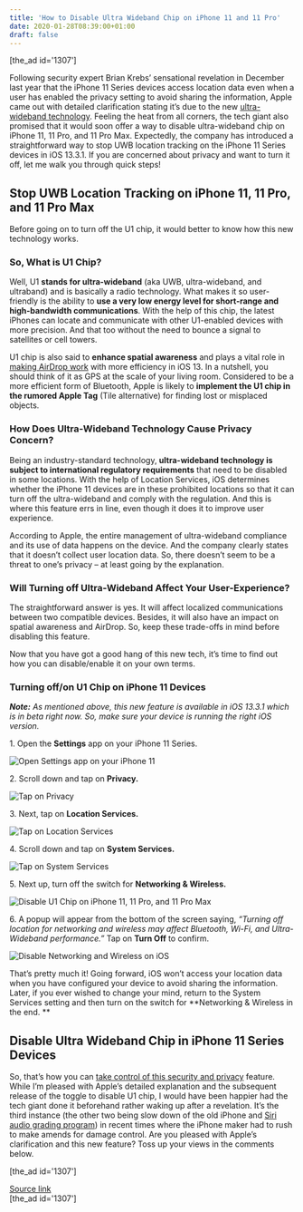 ```yaml
---
title: 'How to Disable Ultra Wideband Chip on iPhone 11 and 11 Pro'
date: 2020-01-28T08:39:00+01:00
draft: false
---
```


\[the\_ad id='1307'\]  
  

  

Following security expert Brian Krebs’ sensational revelation in December last year that the iPhone 11 Series devices access location data even when a user has enabled the privacy setting to avoid sharing the information, Apple came out with detailed clarification stating it’s due to the new [ultra-wideband technology](https://beebom.com/iphone-11-pros-ultra-wideband-u1-chip-will-help-faster-airdrop-file-transfers/). Feeling the heat from all corners, the tech giant also promised that it would soon offer a way to disable ultra-wideband chip on iPhone 11, 11 Pro, and 11 Pro Max. Expectedly, the company has introduced a straightforward way to stop UWB location tracking on the iPhone 11 Series devices in iOS 13.3.1. If you are concerned about privacy and want to turn it off, let me walk you through quick steps!  

Stop UWB Location Tracking on iPhone 11, 11 Pro, and 11 Pro Max
---------------------------------------------------------------

  

Before going on to turn off the U1 chip, it would better to know how this new technology works.  

### So, What is U1 Chip?

  

Well, U1 **stands for ultra-wideband** (aka UWB, ultra-wideband, and ultraband) and is basically a radio technology. What makes it so user-friendly is the ability to **use a very low energy level for short-range and high-bandwidth communications**. With the help of this chip, the latest iPhones can locate and communicate with other U1-enabled devices with more precision. And that too without the need to bounce a signal to satellites or cell towers.  

U1 chip is also said to **enhance spatial awareness** and plays a vital role in [making AirDrop work](https://beebom.com/airdrop-not-working-ios-13-macos-catalina-fix/) with more efficiency in iOS 13. In a nutshell, you should think of it as GPS at the scale of your living room. Considered to be a more efficient form of Bluetooth, Apple is likely to **implement the U1 chip in the rumored Apple Tag** (Tile alternative) for finding lost or misplaced objects.  

### How Does Ultra-Wideband Technology Cause Privacy Concern?

  

Being an industry-standard technology, **ultra-wideband technology is subject to international regulatory requirements** that need to be disabled in some locations. With the help of Location Services, iOS determines whether the iPhone 11 devices are in these prohibited locations so that it can turn off the ultra-wideband and comply with the regulation. And this is where this feature errs in line, even though it does it to improve user experience.  

According to Apple, the entire management of ultra-wideband compliance and its use of data happens on the device. And the company clearly states that it doesn’t collect user location data. So, there doesn’t seem to be a threat to one’s privacy – at least going by the explanation.  

### Will Turning off Ultra-Wideband Affect Your User-Experience?

  

The straightforward answer is yes. It will affect localized communications between two compatible devices. Besides, it will also have an impact on spatial awareness and AirDrop. So, keep these trade-offs in mind before disabling this feature.  

Now that you have got a good hang of this new tech, it’s time to find out how you can disable/enable it on your own terms.  

### Turning off/on U1 Chip on iPhone 11 Devices

  

_**Note:** As mentioned above, this new feature is available in iOS 13.3.1 which is in beta right now. So, make sure your device is running the right iOS version._

  
  

  

1\. Open the **Settings** app on your iPhone 11 Series.  

![Open Settings app on your iPhone 11](https://beebom.com/wp-content/uploads/2020/01/Open-Settings-app-on-your-iPhone-11.jpg)

2\. Scroll down and tap on **Privacy.**  

![Tap on Privacy](https://beebom.com/wp-content/uploads/2020/01/Tap-on-Privacy-.jpg)

3\. Next, tap on **Location Services.**  

![Tap on Location Services](https://beebom.com/wp-content/uploads/2020/01/Tap-on-Location-Services-.jpg)

4\. Scroll down and tap on **System Services.**  

![Tap on System Services](https://beebom.com/wp-content/uploads/2020/01/Tap-on-System-Services-.jpg)

5\. Next up, turn off the switch for **Networking & Wireless.**

  
  

  

![Disable U1 Chip on iPhone 11, 11 Pro, and 11 Pro Max](https://beebom.com/wp-content/uploads/2020/01/Disable-U1-Chip-on-iPhone-11-11-Pro-and-11-Pro-Max.jpg)

6\. A popup will appear from the bottom of the screen saying, _“Turning off location for networking and wireless may affect Bluetooth, Wi-Fi, and Ultra-Wideband performance.”_ Tap on **Turn Off** to confirm.  

![Disable Networking and Wireless on iOS](https://beebom.com/wp-content/uploads/2020/01/Disable-Networking-and-Wireless-on-iOS.jpg)

That’s pretty much it! Going forward, iOS won’t access your location data when you have configured your device to avoid sharing the information. Later, if you ever wished to change your mind, return to the System Services setting and then turn on the switch for **Networking & Wireless in the end. **  

Disable Ultra Wideband Chip in iPhone 11 Series Devices
-------------------------------------------------------

  

So, that’s how you can [take control of this security and privacy](https://beebom.com/improve-security-privacy-tips-ios-13/) feature. While I’m pleased with Apple’s detailed explanation and the subsequent release of the toggle to disable U1 chip, I would have been happier had the tech giant done it beforehand rather waking up after a revelation. It’s the third instance (the other two being slow down of the old iPhone and [Siri audio grading program](https://beebom.com/how-opt-out-siri-audio-recordings-iphone-ipad-mac-watch-tv/)) in recent times where the iPhone maker had to rush to make amends for damage control. Are you pleased with Apple’s clarification and this new feature? Toss up your views in the comments below.  

  
  
\[the\_ad id='1307'\]  
  
[Source link](https://beebom.com/disable-ultra-wideband-chip-iphone/)  
\[the\_ad id='1307'\]